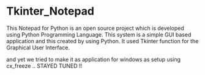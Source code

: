 # Tkinter_Notepad
This Notepad for Python is an open source project which is developed using Python Programming Language. This system is a simple GUI based application and this created by using Python. It used Tkinter function for the Graphical User Interface.

and yet we tried to make it as application for windows as setup using cx_freeze .. STAYED TUNED !!
